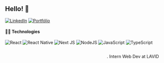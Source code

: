 ## Hello! :wave:

[![LinkedIn](https://img.shields.io/badge/linkedin-%230077B5.svg?style=for-the-badge&logo=linkedin&logoColor=white)](https://linkedin.com/in/diegoraian)
[![Portfólio](https://img.shields.io/badge/Portfólio-black?style=for-the-badge)](https://diegofrr.github.io/portfolio)

#### 👨‍💻 Technologies

![React](https://img.shields.io/badge/react-%2320232a.svg?style=for-the-badge&logo=react&logoColor=%2361DAFB)
![React Native](https://img.shields.io/badge/react_native-%2320232a.svg?style=for-the-badge&logo=react&logoColor=%2361DAFB)
![Next JS](https://img.shields.io/badge/Next-black?style=for-the-badge&logo=next.js&logoColor=white)
![NodeJS](https://img.shields.io/badge/node.js-017f32?style=for-the-badge&logo=node.js&logoColor=white)
![JavaScript](https://img.shields.io/badge/javascript-%23323330.svg?style=for-the-badge&logo=javascript&logoColor=%23F7DF1E)
![TypeScript](https://img.shields.io/badge/typescript-%23007ACC.svg?style=for-the-badge&logo=typescript&logoColor=white)

##
<p align="right">. Intern Web Dev at LAVID</p>
